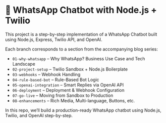 # 📱 WhatsApp Chatbot with Node.js + Twilio

This project is a step-by-step implementation of a WhatsApp Chatbot built using Node.js, Express, Twilio API, and OpenAI.

Each branch corresponds to a section from the accompanying blog series:

- `01-why-whatsapp` – Why WhatsApp? Business Use Case and Tech Landscape
- `02-project-setup` – Twilio Sandbox + Node.js Boilerplate
- `03-webhooks` – Webhook Handling
- `04-rule-based-bot` – Rule-Based Bot Logic
- `05-openai-integration` – Smart Replies via OpenAI API
- `06-deployment` – Deployment & Webhook Configuration
- `07-go-live` – Moving from Sandbox to Production
- `08-enhancements` – Rich Media, Multi-language, Buttons, etc.

In this repo, we’ll build a production-ready WhatsApp chatbot using Node.js, Twilio, and OpenAI step-by-step.
